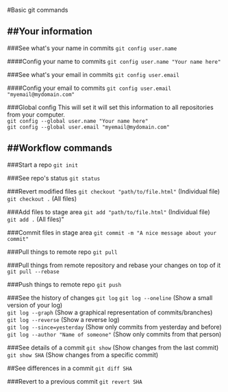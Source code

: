 #Basic git commands

##Your information
---
###See what's your name in commits
`git config user.name`

####Config your name to commits
`git config user.name "Your name here"`

###See what's your email in commits
`git config user.email`

####Config your email to commits
`git config user.email "myemail@mydomain.com"`

###Global config
This will set it will set this information to all repositories from your computer.  
`git config --global user.name "Your name here"`  
`git config --global user.email "myemail@mydomain.com"`  

##Workflow commands
---
###Start a repo
`git init`

###See repo's status
`git status`

###Revert modified files
`git checkout "path/to/file.html"` (Individual file)  
`git checkout .` (All files)  

###Add files to stage area
`git add "path/to/file.html"` (Individual file)  
`git add .` (All files)"  

###Commit files in stage area
`git commit -m "A nice message about your commit"`

###Pull things to remote repo
`git pull`

###Pull things from remote repository and rebase your changes on top of it
`git pull --rebase`

###Push things to remote repo
`git push`

###See the history of changes
`git log`
`git log --oneline` (Show a small version of your log)  
`git log --graph` (Show a graphical representation of commits/branches)  
`git log --reverse` (Show a reverse log)  
`git log --since=yesterday` (Show only commits from yesterday and before)  
`git log --author "Name of someone"` (Show only commits from that person)  

###See details of a commit
`git show` (Show changes from the last commit)
`git show SHA` (Show changes from a specific commit)

##See differences in a commit
`git diff SHA`

###Revert to a previous commit
`git revert SHA`

